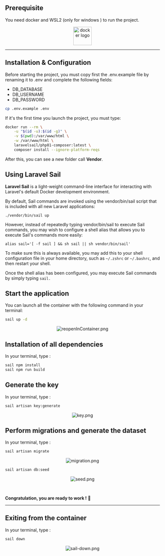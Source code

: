 ## Prerequisite

You need docker and WSL2 (only for windows ) to run the project.
<div align="center">

[<img src="https://www.docker.com/wp-content/uploads/2022/03/horizontal-logo-monochromatic-white.png" alt="docker logo" height="60">](https://www.docker.com/)

</div>

---

## Installation & Configuration

Before starting the project, you must copy first the .env.example file by renaming it to .env and complete the following
fields:

- DB_DATABASE
- DB_USERNAME
- DB_PASSWORD

```bash
cp .env.example .env
```

If it's the first time you launch the project, you must type:

```bash
docker run --rm \
    -u "$(id -u):$(id -g)" \
    -v $(pwd):/var/www/html \
    -w /var/www/html \
    laravelsail/php81-composer:latest \
    composer install --ignore-platform-reqs
```

After this, you can see a new folder call **Vendor**.

## Using Laravel Sail

**Laravel Sail** is a light-weight command-line interface for interacting with Laravel's default Docker development
environment.

By default, Sail commands are invoked using the vendor/bin/sail script that is included with all new Laravel
applications:

`./vendor/bin/sail up`

However, instead of repeatedly typing vendor/bin/sail to execute Sail commands, you may wish to configure a shell alias
that allows you to execute Sail's commands more easily:

`alias sail='[ -f sail ] && sh sail || sh vendor/bin/sail'`

To make sure this is always available, you may add this to your shell configuration file in your home directory, such
as `~/.zshrc` or `~/.bashrc`, and then restart your shell.

Once the shell alias has been configured, you may execute Sail commands by simply typing `sail.`

## Start the application

You can launch all the container with the following command in your terminal:

```bash
sail up -d
```

<div align="center">


![reopenInContainer.png](./documentation/readme_image/sailUp.png)

</div>

## Installation of all dependencies

In your terminal, type :

```bash
sail npm install
sail npm run build
```

## Generate the key

In your terminal, type :

```bash
sail artisan key:generate
```

<div align="center">

![key.png](./documentation/readme_image/key.png)

</div>

## Perform migrations and generate the dataset

In your terminal, type :

```bash
sail artisan migrate
```

<div align="center">

![migration.png](./documentation/readme_image/migration.png)

</div>

```bash
sail artisan db:seed
```

<div align="center">

![seed.png](./documentation/readme_image/seed.png)

</div>

<br/>

**Congratulation, you are ready to work !**  🎉

---

## Exiting from the container

In your terminal, type :

```bash
sail down
```

<div align="center">

![sail-down.png](./documentation/readme_image/sailDown.png)

</div>
